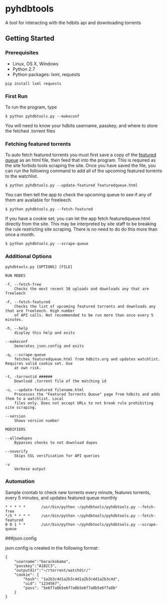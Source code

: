 # pyhdbtools
A tool for interacting with the hdbits api and downloading torrents

## Getting Started

### Prerequisites
* Linux, OS X, Windows
* Python 2.7
* Python packages: lxml, requests 
```
pip install lxml requests
```

### First Run
To run the program, type

	$ python pyhdbtools.py --makeconf

You will need to know your hdbits username, passkey, and where to store the fetched .torrent files

### Fetching featured torrents

To auto fetch featured torrents you must first save a copy of the [featured queue](https://hdbits.org/featuredqueue.php) as an html file,
then feed that into the program. This is required as the site forbids tools scraping the site. Once you
have saved the file, you can run the following command to add all of the upcoming featured torrents to 
the watchlist.

	$ python pyhdbtools.py --update-featured featuredqueue.html

You can then tell the app to check the upcoming queue to see if any of them are available for freeleech.

	$ python pyhdbtools.py --fetch-featured

If you have a cookie set, you can let the app fetch featuredqueue.html directly from the site. This may
be interpreted by site staff to be breaking the rule restricting site scraping. There is no need to do
do this more than once a month.

	$ python pyhdbtools.py --scrape-queue

### Additional Options

    pyhdbtools.py [OPTIONS] [FILE]

	RUN MODES

	-f, --fetch-free
		Checks the most recent 30 uploads and downloads any that are freeleech

	-F, --fetch-featured
		Checks the list of upcoming featured torrents and downloads any that are freeleech. High number 
		of API calls. Not recommended to be run more than once every 5 minutes.

	-h, --help
		display this help and exits

	--makeconf
		Generates json.config and exits

	-q, --scrape-queue
		fetches featuredqueue.html from hdbits.org and updates watchlist. Requires valid cookie set. Use 
		at own risk.

	-t, -torrentid ######
		Download .torrent file of the matching id

	-u, --update-featured filename.html
		Processes the "Featured Torrents Queue"	page from hdbits and adds them to a watchlist. Local
		files only. Does not accept URLs to not break rule prohibiting site scraping.

	--version
		Shows version number

	MODIFIERS

	--allowdupes
		Bypasses checks to not download dupes

	--noverify
		Skips SSL verification for API queries

	-v
		Verbose output

### Automation

Sample crontab to check new torrents every minute, features torrents, every 5 minutes, and updates featured 
queue monthly

	* * * * *       /usr/bin/python ~/pyhdbtools/pyhdbtools.py --fetch-free
	*/5 * * * *     /usr/bin/python ~/pyhdbtools/pyhdbtools.py --fetch-featured
	0 0 1 * *		/usr/bin/python ~/pyhdbtools/pyhdbtools.py --scrape-queue

###json.config

json.config is created in the following format:

	{
		"username":"barackobama",
		"passkey":"A1B2C3",
		"outputdir":"~/rtorrent/watchdir/"
	    "cookie": {
	        "hash": "1a2b3c4d1a2b3c4d1a2b3c4d1a2b3c4d",
	        "uid": "1234567",
	        "pass": "5e6f7a8b5e6f7a8b5e6f7a8b5e6f7a8b"
	    }
	}